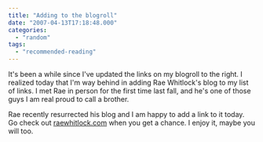 ```yaml
---
title: "Adding to the blogroll"
date: "2007-04-13T17:18:48.000"
categories: 
  - "random"
tags: 
  - "recommended-reading"
---
```


It's been a while since I've updated the links on my blogroll to the right. I realized today that I'm way behind in adding Rae Whitlock's blog to my list of links. I met Rae in person for the first time last fall, and he's one of those guys I am real proud to call a brother.

Rae recently resurrected his blog and I am happy to add a link to it today. Go check out [raewhitlock.com](http://raewhitlock.com) when you get a chance. I enjoy it, maybe you will too.
